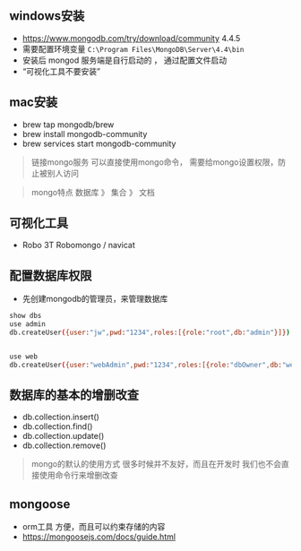 ## windows安装
- https://www.mongodb.com/try/download/community 4.4.5
- 需要配置环境变量 `C:\Program Files\MongoDB\Server\4.4\bin`
- 安装后 mongod 服务端是自行启动的 ， 通过配置文件启动
- “可视化工具不要安装”


## mac安装
- brew tap mongodb/brew
- brew install mongodb-community
- brew services start mongodb-community


> 链接mongo服务 可以直接使用mongo命令， 需要给mongo设置权限，防止被别人访问

> mongo特点 数据库 》 集合 》 文档

##  可视化工具 
- Robo 3T Robomongo  / navicat


## 配置数据库权限
- 先创建mongodb的管理员，来管理数据库

```bash
show dbs
use admin
db.createUser({user:"jw",pwd:"1234",roles:[{role:"root",db:"admin"}]})


use web
db.createUser({user:"webAdmin",pwd:"1234",roles:[{role:"dbOwner",db:"web"}]})
```


## 数据库的基本的增删改查
- db.collection.insert()
- db.collection.find()
- db.collection.update()
- db.collection.remove()

> mongo的默认的使用方式 很多时候并不友好，而且在开发时 我们也不会直接使用命令行来增删改查

## mongoose
- orm工具 方便，而且可以约束存储的内容
- https://mongoosejs.com/docs/guide.html